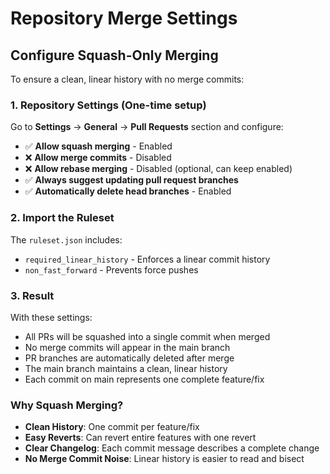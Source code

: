 # Repository Merge Settings

## Configure Squash-Only Merging

To ensure a clean, linear history with no merge commits:

### 1. Repository Settings (One-time setup)

Go to **Settings** → **General** → **Pull Requests** section and configure:

- ✅ **Allow squash merging** - Enabled
- ❌ **Allow merge commits** - Disabled  
- ❌ **Allow rebase merging** - Disabled (optional, can keep enabled)
- ✅ **Always suggest updating pull request branches**
- ✅ **Automatically delete head branches** - Enabled

### 2. Import the Ruleset

The `ruleset.json` includes:
- `required_linear_history` - Enforces a linear commit history
- `non_fast_forward` - Prevents force pushes

### 3. Result

With these settings:
- All PRs will be squashed into a single commit when merged
- No merge commits will appear in the main branch
- PR branches are automatically deleted after merge
- The main branch maintains a clean, linear history
- Each commit on main represents one complete feature/fix

### Why Squash Merging?

- **Clean History**: One commit per feature/fix
- **Easy Reverts**: Can revert entire features with one revert
- **Clear Changelog**: Each commit message describes a complete change
- **No Merge Commit Noise**: Linear history is easier to read and bisect